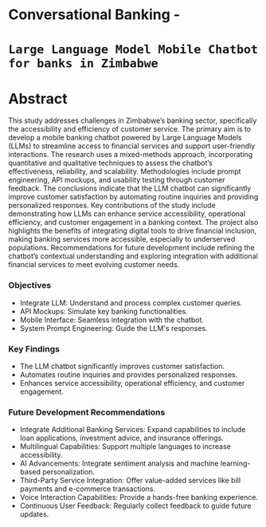 # Conversational Banking - 

# `Large Language Model Mobile Chatbot for banks in Zimbabwe`


# Abstract
This study addresses challenges in Zimbabwe’s banking sector, specifically the accessibility and efficiency of customer service. The primary aim is to develop a mobile banking chatbot powered by Large Language Models (LLMs) to streamline access to financial services and support user-friendly interactions. The research uses a mixed-methods approach, incorporating quantitative and qualitative techniques to assess the chatbot’s effectiveness, reliability, and scalability. Methodologies include prompt engineering, API mockups, and usability testing through customer feedback. The conclusions indicate that the LLM chatbot can significantly improve customer satisfaction by automating routine inquiries and providing personalized responses. Key contributions of the study include demonstrating how LLMs can enhance service accessibility, operational efficiency, and customer engagement in a banking context. The project also highlights the benefits of integrating digital tools to drive financial inclusion, making banking services more accessible, especially to underserved populations. Recommendations for future development include refining the chatbot’s contextual understanding and exploring integration with additional financial services to meet evolving customer needs.

### Objectives
 - Integrate LLM: Understand and process complex customer queries.
 - API Mockups: Simulate key banking functionalities. 
 - Mobile Interface: Seamless integration with the chatbot.
 - System Prompt Engineering: Guide the LLM's responses.

### Key Findings
 - The LLM chatbot significantly improves customer satisfaction.
 - Automates routine inquiries and provides personalized responses.
 - Enhances service accessibility, operational efficiency, and customer engagement.

### Future Development Recommendations
 - Integrate Additional Banking Services: Expand capabilities to include loan applications, investment advice, and insurance offerings.
 - Multilingual Capabilities: Support multiple languages to increase accessibility.
 - AI Advancements: Integrate sentiment analysis and machine learning-based personalization.
 - Third-Party Service Integration: Offer value-added services like bill payments and e-commerce transactions.
 - Voice Interaction Capabilities: Provide a hands-free banking experience.
 - Continuous User Feedback: Regularly collect feedback to guide future updates.